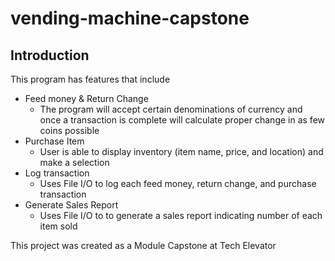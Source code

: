 # vending-machine-capstone

## Introduction
 
 This program has features that include
 * Feed money & Return Change
    * The program will accept certain denominations of currency and once a transaction is complete will calculate proper change in as few coins possible
 * Purchase Item
    * User is able to display inventory (item name, price, and location) and make a selection
 * Log transaction
    * Uses File I/O to log each feed money, return change, and purchase transaction
 * Generate Sales Report
    * Uses File I/O to to generate a sales report indicating number of each item sold
 

This project was created as a Module Capstone at Tech Elevator
